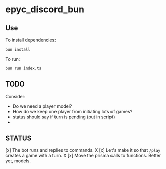 # epyc_discord_bun

## Use

To install dependencies:

```bash
bun install
```

To run:

```bash
bun run index.ts
```

## TODO

Consider:

* Do we need a player model?
* How do we keep one player from initiating lots of games?
* status should say if turn is pending (put in script)
* 

## STATUS

[x] The bot runs and replies to commands. X
[x] Let's make it so that `/play` creates a game with a turn. X
[x] Move the prisma calls to functions. Better yet, models.